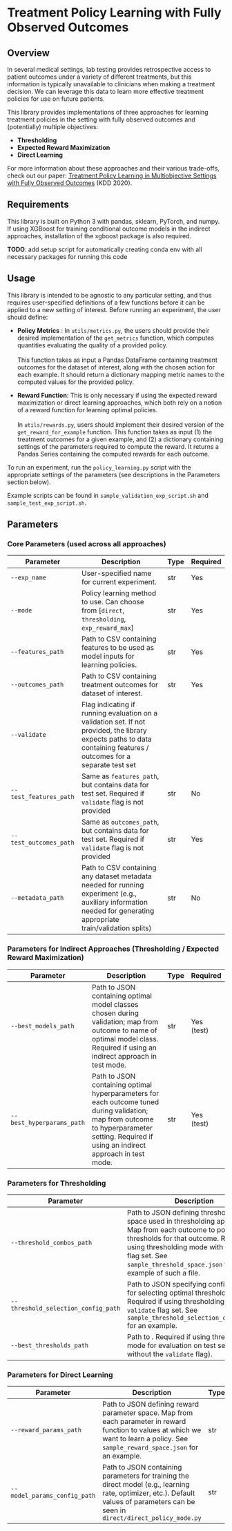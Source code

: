 # Treatment Policy Learning with Fully Observed Outcomes

## Overview

In several medical settings, lab testing provides retrospective access to patient outcomes under a variety of different treatments, but this information is typically unavailable to clinicians when making a treatment decision. We can leverage this data to learn more effective treatment policies for use on future patients.

This library provides implementations of three approaches for learning treatment policies in the setting with fully observed outcomes and (potentially) multiple objectives:

- **Thresholding**
- **Expected Reward Maximization**
- **Direct Learning**

For more information about these approaches and their various trade-offs, check out our paper: [Treatment Policy Learning in Multiobjective Settings with Fully Observed Outcomes](https://arxiv.org/abs/2006.00927) (KDD 2020).

## Requirements

This library is built on Python 3 with pandas, sklearn, PyTorch, and numpy. If using XGBoost for training conditional outcome models in the indirect approaches, installation of the xgboost package is also required.

**TODO**: add setup script for automatically creating conda env with all necessary packages for running this code

## Usage

This library is intended to be agnostic to any particular setting, and thus requires user-specified definitions of a few functions before it can be applied to a new setting of interest. Before running an experiment, the user should define:

- **Policy Metrics** : In `utils/metrics.py`, the users should provide their desired implementation of the `get_metrics` function, which computes quantities evaluating the quality of a provided policy. <br/><br/> This function takes as input a Pandas DataFrame containing treatment outcomes for the dataset of interest, along with the chosen action for each example. It should return a dictionary mapping metric names to the computed values for the provided policy.

- **Reward Function**: This is only necessary if using the expected reward maximization or direct learning approaches, which both rely on a notion of a reward function for learning optimal policies. <br/><br/>  In `utils/rewards.py`, users should implement their desired version of the `get_reward_for_example` function. This function takes as input (1) the treatment outcomes for a given example, and (2) a dictionary containing settings of the parameters required to compute the reward. It returns a Pandas Series containing the computed rewards for each outcome.

To run an experiment, run the `policy_learning.py` script with the appropriate settings of the parameters (see descriptions in the Parameters section below). 

Example scripts can be found in `sample_validation_exp_script.sh` and `sample_test_exp_script.sh`.


## Parameters

### Core Parameters (used across all approaches)

Parameter | Description | Type | Required 
----------------|-------------|----------|----------
`--exp_name` | User-specified name for current experiment. | str | Yes
`--mode` | Policy learning method to use. Can choose from [`direct`, `thresholding`, `exp_reward_max`] | str | Yes  
`--features_path` | Path to CSV containing features to be used as model inputs for learning policies. | str | Yes 
`--outcomes_path` | Path to CSV containing treatment outcomes for dataset of interest.  | str | Yes 
`--validate` | Flag indicating if running evaluation on a validation set. If not provided, the library expects paths to data containing features / outcomes for a separate test set | | 
`--test_features_path` | Same as `features_path`, but contains data for test set. Required if `validate` flag is not provided | str | No 
`--test_outcomes_path` | Same as `outcomes_path`, but contains data for test set.  Required if `validate` flag is not provided  | str | Yes 
`--metadata_path` | Path to CSV containing any dataset metadata needed for running experiment (e.g., auxiliary information needed for generating appropriate train/validation splits)  | str | No 

### Parameters for Indirect Approaches (Thresholding / Expected Reward Maximization)

Parameter | Description | Type | Required 
----------------|-------------|----------|----------
`--best_models_path` | Path to JSON containing optimal model classes chosen during validation; map from outcome to name of optimal model class. Required if using an indirect approach in test mode. | str  | Yes (test)
`--best_hyperparams_path` | Path to JSON containing optimal hyperparameters for each outcome tuned during validation; map from outcome to hyperparameter setting. Required if using an indirect approach in test mode. | str | Yes (test)

### Parameters for Thresholding

Parameter | Description | Type | Required | Default
----------------|-------------|----------|----------|----------
`--threshold_combos_path` | Path to JSON defining threshold search space used in thresholding approach. Map from each outcome to possible thresholds for that outcome.  Required if using thresholding mode with `validate` flag set. See `sample_threshold_space.json` for example of such a file.| str | Yes | 
`--threshold_selection_config_path` | Path to JSON specifying configuration for selecting optimal thresholds. Required if using thresholding mode with `validate` flag set.  See `sample_threshold_selection_config.json` for an example.| str | Yes | 
`--best_thresholds_path` | Path to . Required if using thresholding mode for evaluation on test set (i.e., without the `validate` flag).| str | Yes | 


### Parameters for Direct Learning
Parameter | Description | Type | Required | Default
----------------|-------------|----------|----------|----------
`--reward_params_path` | Path to JSON defining reward parameter space. Map from each parameter in reward function to values at which we want to learn a policy. See `sample_reward_space.json` for an example. | str | Yes | 
`--model_params_config_path` | Path to JSON containing parameters for training the direct model (e.g., learning rate, optimizer, etc.). Default values of parameters can be seen in `direct/direct_policy_mode.py`| str | No | 


